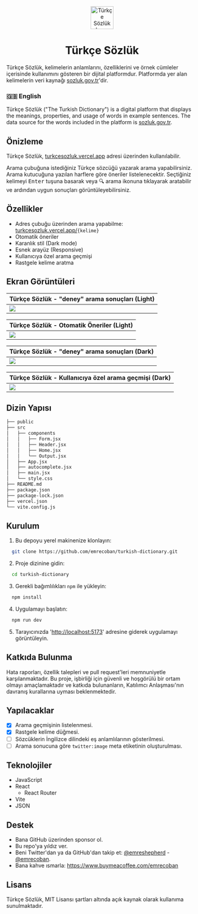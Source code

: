 <center><img src="https://raw.githubusercontent.com/emrecoban/turkish-dictionary/main/github_assets/logo.svg" alt="Türkçe Sözlük Logo" width="60" /></center>

# <center>Türkçe Sözlük</center>

Türkçe Sözlük, kelimelerin anlamlarını, özelliklerini ve örnek cümleler içerisinde kullanımını gösteren bir dijital platformdur. Platformda yer alan kelimelerin veri kaynağı [sozluk.gov.tr](https://sozluk.gov.tr)'dir.

### 🇬🇧 English

Türkçe Sözlük ("The Turkish Dictionary") is a digital platform that displays the meanings, properties, and usage of words in example sentences. The data source for the words included in the platform is [sozluk.gov.tr](https://sozluk.gov.tr).

## Önizleme

Türkçe Sözlük, [turkcesozluk.vercel.app](https://turkcesozluk.vercel.app) adresi üzerinden kullanılabilir.

Arama çubuğuna istediğiniz Türkçe sözcüğü yazarak arama yapabilirsiniz. Arama kutucuğuna yazılan harflere göre öneriler listelenecektir. Seçtiğiniz kelimeyi <kbd>Enter</kbd> tuşuna basarak veya 🔍 arama ikonuna tıklayarak aratabilir ve ardından uygun sonuçları görüntüleyebilirsiniz.

## Özellikler

- Adres çubuğu üzerinden arama yapabilme: [turkcesozluk.vercel.app/](https://turkcesozluk.vercel.app/)`{kelime}`
- Otomatik öneriler
- Karanlık stil (Dark mode)
- Esnek arayüz (Responsive)
- Kullanıcıya özel arama geçmişi
- Rastgele kelime aratma

## Ekran Görüntüleri

| Türkçe Sözlük - "deney" arama sonuçları (Light)                                                |
| ---------------------------------------------------------------------------------------------- |
| ![](https://raw.githubusercontent.com/emrecoban/turkish-dictionary/main/github_assets/ss1.png) |

| Türkçe Sözlük - Otomatik Öneriler (Light)                                                      |
| ---------------------------------------------------------------------------------------------- |
| ![](https://raw.githubusercontent.com/emrecoban/turkish-dictionary/main/github_assets/ss2.png) |

| Türkçe Sözlük - "deney" arama sonuçları (Dark)                                                 |
| ---------------------------------------------------------------------------------------------- |
| ![](https://raw.githubusercontent.com/emrecoban/turkish-dictionary/main/github_assets/ss3.png) |

| Türkçe Sözlük - Kullanıcıya özel arama geçmişi (Dark)                                          |
| ---------------------------------------------------------------------------------------------- |
| ![](https://raw.githubusercontent.com/emrecoban/turkish-dictionary/main/github_assets/ss4.png) |

## Dizin Yapısı

```bash
├── public
├── src
│   ├── components
│   │   ├── Form.jsx
│   │   ├── Header.jsx
│   │   ├── Home.jsx
│   │   └── Output.jsx
│   ├── App.jsx
│   ├── autocomplete.jsx
│   ├── main.jsx
│   └── style.css
├── README.md
├── package.json
├── package-lock.json
├── vercel.json
└── vite.config.js
```

## Kurulum

1. Bu depoyu yerel makinenize klonlayın:

```bash
  git clone https://github.com/emrecoban/turkish-dictionary.git
```

2. Proje dizinine gidin:

```bash
  cd turkish-dictionary
```

3. Gerekli bağımlılıkları `npm` ile yükleyin:

```bash
  npm install
```

4. Uygulamayı başlatın:

```bash
  npm run dev
```

5. Tarayıcınızda '[http://localhost:5173](http://localhost:5173)' adresine giderek uygulamayı görüntüleyin.

## Katkıda Bulunma

Hata raporları, özellik talepleri ve pull request'leri memnuniyetle karşılanmaktadır. Bu proje, işbirliği için güvenli ve hoşgörülü bir ortam olmayı amaçlamaktadır ve katkıda bulunanların, Katılımcı Anlaşması'nın davranış kurallarına uyması beklenmektedir.

## Yapılacaklar

- [x] Arama geçmişinin listelenmesi.
- [x] Rastgele kelime düğmesi.
- [ ] Sözcüklerin İngilizce dilindeki eş anlamlılarının gösterilmesi.
- [ ] Arama sonucuna göre `twitter:image` meta etiketinin oluşturulması.

## Teknolojiler

- JavaScript
- React
  - React Router
- Vite
- JSON

## Destek

- Bana GitHub üzerinden sponsor ol.
- Bu repo'ya yıldız ver.
- Beni Twitter'dan ya da GitHub'dan takip et: [@emreshepherd](https://twitter.com/emreshepherd) - [@emrecoban](https://github.com/emrecoban).
- Bana kahve ısmarla: https://www.buymeacoffee.com/emrecoban

## Lisans

Türkçe Sözlük, MIT Lisansı şartları altında açık kaynak olarak kullanıma sunulmaktadır.
